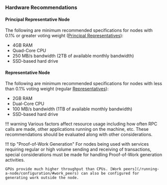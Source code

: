 ### Hardware Recommendations

#### Principal Representative Node
The following are minimum recommended specifications for nodes with 0.1% or greater voting weight ([Principal Representatives](/glossary#principal-representative)):

* 4GB RAM
* Quad-Core CPU
* 250 MB/s bandwidth (2TB of available monthly bandwidth)
* SSD-based hard drive

#### Representative Node
The following are minimum recommended specifications for nodes with less than 0.1% voting weight (regular [Representatives](/glossary#representative)):

* 2GB RAM
* Dual-Core CPU
* 100 MB/s bandwidth (1TB of available monthly bandwidth)
* SSD-based hard drive

!!! warning
	Various factors affect resource usage including how often RPC calls are made, other applications running on the machine, etc. These recommendations should be evaluated along with other considerations.

!!! tip "Proof-of-Work Generation"
	For nodes being used with services requiring regular or high volume sending and receiving of transactions, special considerations must be made for handling Proof-of-Work generation activities.

	GPUs provide much higher throughput than CPUs. [Work peers](/running-a-node/configuration/#work_peers) can also be configured for generating work outside the node.